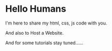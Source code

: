 # Hello Humans

I'm here to share my html, css, js code with you.


And also to Host a Website.

And for some tutorials stay tuned......
